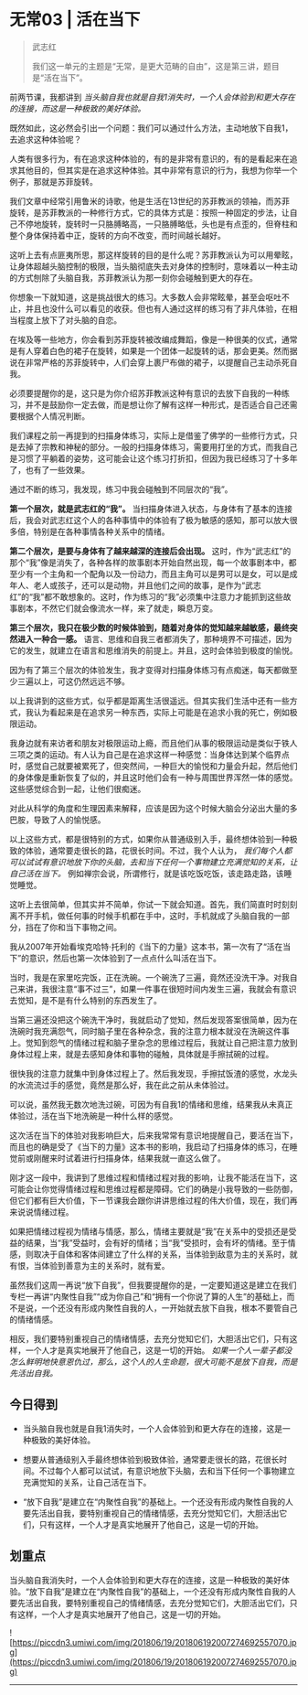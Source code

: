 # 无常03 | 活在当下

> 武志红
> 
> 我们这一单元的主题是“无常，是更大范畴的自由”，这是第三讲，题目是“活在当下”。

前两节课，我都讲到 *当头脑自我也就是自我1消失时，一个人会体验到和更大存在的连接，而这是一种极致的美好体验。*

既然如此，这必然会引出一个问题：我们可以通过什么方法，主动地放下自我1，去追求这种体验呢？

人类有很多行为，有在追求这种体验的，有的是非常有意识的，有的是看起来在追求其他目的，但其实是在追求这种体验。其中非常有意识的行为，我想为你举一个例子，那就是苏菲旋转。

我们文章中经常引用鲁米的诗歌，他是生活在13世纪的苏菲教派的领袖，而苏菲旋转，是苏菲教派的一种修行方式，它的具体方式是：按照一种固定的步法，让自己不停地旋转，旋转时一只胳膊略高，一只胳膊略低，头也是有点歪的，但脊柱和整个身体保持着中正，旋转的方向不改变，而时间越长越好。

这听上去有点匪夷所思，那这样旋转的目的是什么呢？苏菲教派认为可以用晕眩，让身体超越头脑控制的极限，当头脑彻底失去对身体的控制时，意味着以一种主动的方式刨除了头脑自我，苏菲教派认为那一刻你会碰触到更大的存在。

你想象一下就知道，这是挑战很大的练习。大多数人会非常眩晕，甚至会呕吐不止，并且也没什么可以看见的收获。但也有人通过这样的练习有了非凡体验，在相当程度上放下了对头脑的自恋。

在埃及等一些地方，你会看到苏菲旋转被改编成舞蹈，像是一种很美的仪式，通常是有人穿着白色的裙子在旋转，如果是一个团体一起旋转的话，那会更美。然而据说在非常严格的苏菲旋转中，人们会穿上裹尸布做的裙子，以提醒自己主动杀死自我。

必须要提醒你的是，这只是为你介绍苏菲教派这种有意识的去放下自我的一种练习，并不是鼓励你一定去做，而是想让你了解有这样一种形式，是否适合自己还需要根据个人情况判断。

我们课程之前一再提到的扫描身体练习，实际上是借鉴了佛学的一些修行方式，只是去掉了宗教和神秘的部分。一般的扫描身体练习，需要用打坐的方式，而我自己是习惯了平躺着的姿势，这可能会让这个练习打折扣，但因为我已经练习了十多年了，也有了一些效果。

通过不断的练习，我发现，练习中我会碰触到不同层次的“我”。

 **第一个层次，就是武志红的“我”。** 当扫描身体进入状态，与身体有了基本的连接后，我会对武志红这个人的各种事情中的体验有了极为敏感的感知，那可以放大很多倍，特别是在各种事情各种关系中的情绪。

 **第二个层次，是要与身体有了越来越深的连接后会出现。** 这时，作为“武志红”的那个“我”像是消失了，各种各样的故事剧本开始自然出现，每一个故事剧本中，都至少有一个主角和一个配角以及一份动力，而且主角可以是男可以是女，可以是成年人、老人或孩子，还可以是动物，并且他们之间的故事，是作为“武志红”的“我”都不敢想象的。这时，作为练习的“我”必须集中注意力才能抓到这些故事剧本，不然它们就会像流水一样，来了就走，瞬息万变。

 **第三个层次，我只在极少数的时候体验到，随着对身体的觉知越来越敏感，最终突然进入一种合一感。** 语言、思维和自我三者都消失了，那种境界不可描述，因为它的发生，就建立在语言和思维消失的前提上。并且，这时会体验到极度的愉悦。

因为有了第三个层次的体验发生，我才变得对扫描身体练习有点痴迷，每天都做至少三遍以上，可这仍然远远不够。

以上我讲到的这些方式，似乎都是距离生活很遥远。但其实我们生活中还有一些方式，我认为看起来是在追求另一种东西，实际上可能是在追求小我的死亡，例如极限运动。

我身边就有来访者和朋友对极限运动上瘾，而且他们从事的极限运动是类似于铁人三项之类的运动。有人认为自己是在追求这样一种感觉：当身体达到某个临界点时，感觉自己就要被累死了，但突然间，一种巨大的愉悦和力量会升起，然后他们的身体像是重新恢复了似的，并且这时他们会有一种与周围世界浑然一体的感觉。这些感觉综合到一起，让他们很痴迷。

对此从科学的角度和生理因素来解释，应该是因为这个时候大脑会分泌出大量的多巴胺，导致了人的愉悦感。

以上这些方式，都是很特别的方式，如果你从普通级别入手，最终想体验到一种极致的体验，通常要走很长的路，花很长时间。不过，我个人认为， *我们每个人都可以试试有意识地放下你的头脑，去和当下任何一个事物建立充满觉知的关系，让自己活在当下。* 例如禅宗会说，所谓修行，就是该吃饭吃饭，该走路走路，该睡觉睡觉。

这听上去很简单，但其实并不简单，你试一下就会知道。首先，我们简直时时刻刻离不开手机，做任何事的时候手机都在手中，这时，手机就成了头脑自我的一部分，挡在了你和当下事物之间。

我从2007年开始看埃克哈特·托利的《当下的力量》这本书，第一次有了“活在当下”的意识，然后也第一次体验到了一点点什么叫活在当下。

当时，我是在家里吃完饭，正在洗碗。一个碗洗了三遍，竟然还没洗干净。对我自己来讲，我很注意“事不过三”，如果一件事在很短时间内发生三遍，我就会有意识去觉知，是不是有什么特别的东西发生了。

当第三遍还没把这个碗洗干净时，我就启动了觉知，然后发现答案很简单，因为在洗碗时我充满怨气，同时脑子里在各种杂念，我的注意力根本就没在洗碗这件事上。觉知到怨气的情绪过程和脑子里杂念的思维过程后，我就让自己把注意力放到身体过程上来，就是去感知身体和事物的碰触，具体就是手擦拭碗的过程。

很快我的注意力就集中到身体过程上了。然后我发现，手擦拭饭渣的感觉，水龙头的水流流过手的感觉，竟然是那么好，我在此之前从未体验过。

可以说，虽然我无数次地洗过碗，可因为有自我1的情绪和思维，结果我从未真正体验过，活在当下地洗碗是一种什么样的感觉。

这次活在当下的体验对我影响巨大，后来我常常有意识地提醒自己，要活在当下，而且也的确是受了《当下的力量》这本书的影响，我启动了扫描身体的练习，在睡觉前或刚醒来时试着进行扫描身体，结果我就一直这么做了。

刚才这一段中，我讲到了思维过程和情绪过程对我的影响，让我不能活在当下，这可能会让你觉得情绪过程和思维过程都是障碍。它们的确是小我导致的一些防御，但它们都有巨大价值，下一节课我会跟你讲讲思维过程的伟大价值，现在，我们再来说说情绪过程。

如果把情绪过程视为情绪与情感，那么，情绪主要就是“我”在关系中的受损还是受益的结果，当“我”受益时，会有好的情绪；当“我”受损时，会有坏的情绪。至于情感，则取决于自体和客体间建立了什么样的关系，当体验到敌意为主的关系时，就有恨，当体验到善意为主的关系时，就有爱。

虽然我们这周一再说“放下自我”，但我要提醒你的是，一定要知道这是建立在我们专栏一再讲“内聚性自我”“成为你自己”和“拥有一个你说了算的人生”的基础上，而不是说，一个还没有形成内聚性自我的人，一开始就去放下自我，根本不要管自己的情绪情感。

相反，我们要特别重视自己的情绪情感，去充分觉知它们，大胆活出它们，只有这样，一个人才是真实地展开了他自己，这是一切的开始。 *如果一个人一辈子都没怎么鲜明地快意恩仇过，那么，这个人的人生命题，很大可能不是放下自我，而是先活出自我。*

## 今日得到

* 当头脑自我也就是自我1消失时，一个人会体验到和更大存在的连接，这是一种极致的美好体验。

* 想要从普通级别入手最终想体验到极致体验，通常要走很长的路，花很长时间。不过每个人都可以试试，有意识地放下头脑，去和当下任何一个事物建立充满觉知的关系，让自己活在当下。

* “放下自我”是建立在“内聚性自我”的基础上。一个还没有形成内聚性自我的人要先活出自我，要特别重视自己的情绪情感，去充分觉知它们，大胆活出它们，只有这样，一个人才是真实地展开了他自己，这是一切的开始。

## 划重点

当头脑自我消失时，一个人会体验到和更大存在的连接，这是一种极致的美好体验。“放下自我”是建立在“内聚性自我”的基础上，一个还没有形成内聚性自我的人要先活出自我，要特别重视自己的情绪情感，去充分觉知它们，大胆活出它们，只有这样，一个人才是真实地展开了他自己，这是一切的开始。

![https://piccdn3.umiwi.com/img/201806/19/201806192007274692557070.jpg](https://piccdn3.umiwi.com/img/201806/19/201806192007274692557070.jpg)

---
